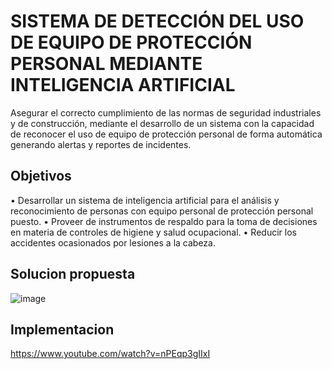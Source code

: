 # SISTEMA DE DETECCIÓN DEL USO DE EQUIPO DE PROTECCIÓN PERSONAL MEDIANTE INTELIGENCIA ARTIFICIAL

Asegurar el correcto cumplimiento de las normas de seguridad industriales y de construcción, mediante el desarrollo de un sistema con la capacidad de reconocer el uso de equipo de protección personal de forma automática generando alertas y reportes de incidentes.

## Objetivos
• Desarrollar un sistema de inteligencia artificial para el análisis y reconocimiento de personas con equipo personal de protección personal puesto.
• Proveer de instrumentos de respaldo para la toma de decisiones en materia de controles de higiene y salud ocupacional.
• Reducir los accidentes ocasionados por lesiones a la cabeza.
    
 ## Solucion propuesta
![image](https://user-images.githubusercontent.com/49459233/198935546-94d283f5-50f8-432c-995e-fca43df170c1.png)

 
 ## Implementacion
https://www.youtube.com/watch?v=nPEqp3gIIxI
